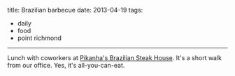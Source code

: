 title: Brazilian barbecue
date: 2013-04-19
tags:
- daily
- food
- point richmond
---

Lunch with coworkers at [Pikanha's Brazilian Steak House](http://www.pikanhas.com/). It's a short walk from our office. Yes, it's all-you-can-eat.
